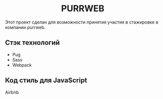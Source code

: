 <h1 align='center'>PURRWEB</h1>
<p>Этот проект сделан для возможности принятия участия в стажировке в компании purrweb.</p>  
<h2>Стэк технологий</h2>
<ul>
<li>Pug</li>
<li>Sass</li>
<li>Webpack</li>
</ul>
<h2>Код стиль для JavaScript</h2>
<p>Airbnb</p>
